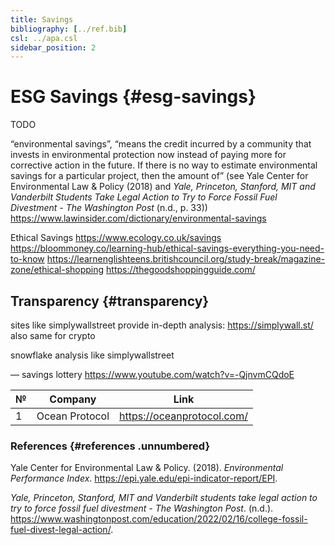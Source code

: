 ```yaml
---
title: Savings
bibliography: [../ref.bib]
csl: ../apa.csl
sidebar_position: 2
---
```


# ESG Savings {#esg-savings}

TODO

“environmental savings”, “means the credit incurred by a community that invests in environmental protection now instead of paying more for corrective action in the future. If there is no way to estimate environmental savings for a particular project, then the amount of” (see Yale Center for Environmental Law & Policy (2018) and *Yale, Princeton, Stanford, MIT and Vanderbilt Students Take Legal Action to Try to Force Fossil Fuel Divestment - The Washington Post* (n.d., p. 33)) https://www.lawinsider.com/dictionary/environmental-savings

Ethical Savings https://www.ecology.co.uk/savings https://bloommoney.co/learning-hub/ethical-savings-everything-you-need-to-know https://learnenglishteens.britishcouncil.org/study-break/magazine-zone/ethical-shopping https://thegoodshoppingguide.com/

## Transparency {#transparency}

sites like simplywallstreet provide in-depth analysis: https://simplywall.st/ also same for crypto

snowflake analysis like simplywallstreet

— savings lottery https://www.youtube.com/watch?v=-QjnvmCQdoE

| №   | Company        | Link                       |
|-----|----------------|----------------------------|
| 1   | Ocean Protocol | https://oceanprotocol.com/ |

### References {#references .unnumbered}

Yale Center for Environmental Law & Policy. (2018). *Environmental Performance Index*. https://epi.yale.edu/epi-indicator-report/EPI.

*Yale, Princeton, Stanford, MIT and Vanderbilt students take legal action to try to force fossil fuel divestment - The Washington Post*. (n.d.). https://www.washingtonpost.com/education/2022/02/16/college-fossil-fuel-divest-legal-action/.
